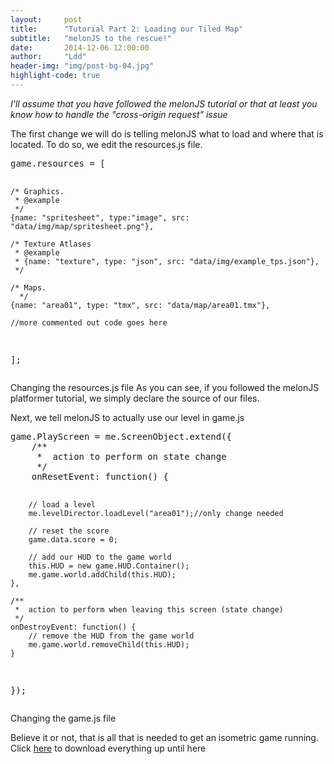 ```yaml
---
layout:     post
title:      "Tutorial Part 2: Loading our Tiled Map"
subtitle:   "melonJS to the rescue!"
date:       2014-12-06 12:00:00
author:     "Ldd"
header-img: "img/post-bg-04.jpg"
highlight-code: true
---
```


<i>I'll assume that you have followed the melonJS tutorial or that at least you know how to handle the "cross-origin request" issue</i>

<p>
The first change we will do is telling melonJS what to load and where that is located. To do so, we edit the resources.js file.
<pre class="brush: js">
game.resources = [

    /* Graphics.
     * @example
     */
    {name: "spritesheet", type:"image", src: "data/img/map/spritesheet.png"},

    /* Texture Atlases
     * @example
     * {name: "texture", type: "json", src: "data/img/example_tps.json"},
     */

    /* Maps.
      */
    {name: "area01", type: "tmx", src: "data/map/area01.tmx"},
    
    //more commented out code goes here
];
</pre>
<span class="caption text-muted">Changing the resources.js file</span>
As you can see, if you followed the melonJS platformer tutorial, we simply declare the source of our files.
</p>

<p>
Next, we tell melonJS to actually use our level in game.js
<pre class="brush: js">
game.PlayScreen = me.ScreenObject.extend({
    /**
     *  action to perform on state change
     */
    onResetEvent: function() {

        // load a level
        me.levelDirector.loadLevel("area01");//only change needed

        // reset the score
        game.data.score = 0;

        // add our HUD to the game world
        this.HUD = new game.HUD.Container();
        me.game.world.addChild(this.HUD);
    },

    /**
     *  action to perform when leaving this screen (state change)
     */
    onDestroyEvent: function() {
        // remove the HUD from the game world
        me.game.world.removeChild(this.HUD);
    }
});
</pre>
<span class="caption text-muted">Changing the game.js file</span>
</p>
<p>
Believe it or not, that is all that is needed to get an isometric game running.
Click <a href="https://github.com/ldd/boilerplate/archive/v0.2.0.zip">here</a> to download everything up until here
</p>
